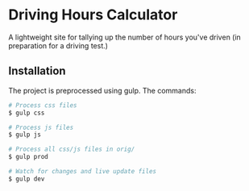 # Driving Hours Calculator

A lightweight site for tallying up the number of hours you've driven (in preparation for a driving test.)

## Installation

The project is preprocessed using gulp. The commands:

```sh
# Process css files
$ gulp css

# Process js files
$ gulp js

# Process all css/js files in orig/
$ gulp prod

# Watch for changes and live update files
$ gulp dev
```
